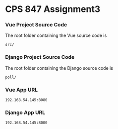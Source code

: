 # CPS 847 Assignment3

### Vue Project Source Code
The root folder containing the Vue source code is 

```
src/
```

### Django Project Source Code
The root folder containing the Django source code is

```
poll/
```
### Vue App URL

```
192.168.54.145:8080
```

### Django App URL

```
192.168.54.145:8000
```